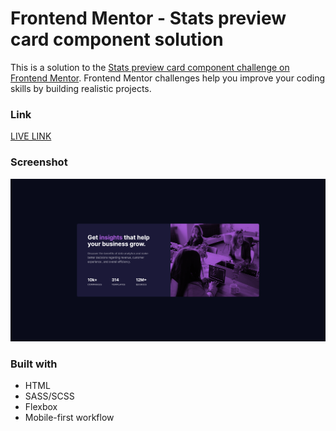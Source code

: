 # Frontend Mentor - Stats preview card component solution

This is a solution to the [Stats preview card component challenge on Frontend Mentor](https://www.frontendmentor.io/challenges/stats-preview-card-component-8JqbgoU62). Frontend Mentor challenges help you improve your coding skills by building realistic projects.

### Link

[LIVE LINK](https://neitodesu.github.io/FEM-Stats-Preview-Card/)

### Screenshot

![Screenshot](./app/assets/images/Screenshot.png)

### Built with

- HTML
- SASS/SCSS
- Flexbox
- Mobile-first workflow
